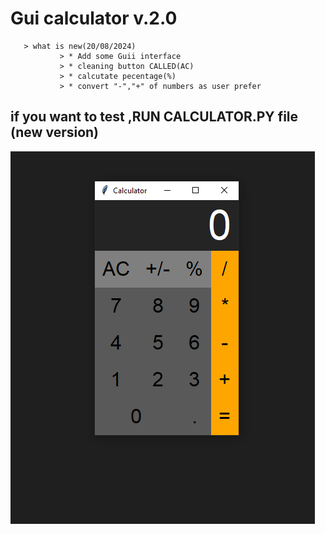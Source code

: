 # Gui calculator v.2.0 
       > what is new(20/08/2024)
               > * Add some Guii interface
               > * cleaning button CALLED(AC)
               > * calcutate pecentage(%)
               > * convert "-","+" of numbers as user prefer

## if you want to test ,RUN CALCULATOR.PY file  (new version)
![cal](calculator_img.PNG)

